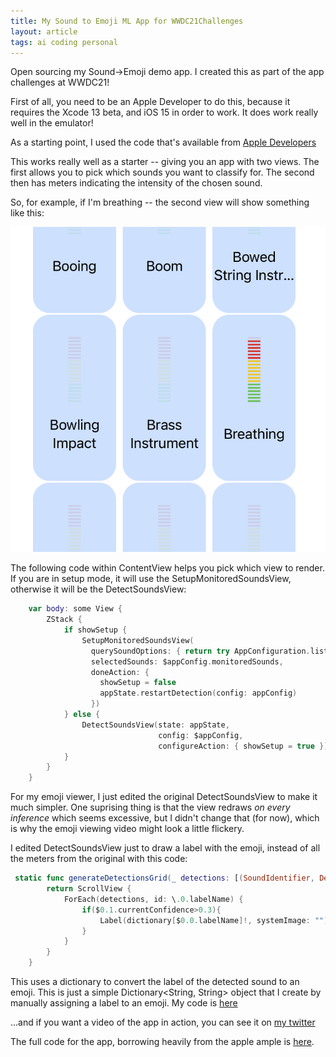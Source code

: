 ```yaml
---
title: My Sound to Emoji ML App for WWDC21Challenges
layout: article
tags: ai coding personal 
---
```

Open sourcing my Sound->Emoji demo app. I created this as part of the app challenges at WWDC21!

First of all, you need to be an Apple Developer to do this, because it requires the Xcode 13 beta, and iOS 15 in order to work. It does work really well in the emulator!

As a starting point, I used the code that's available from [Apple Developers](https://developer.apple.com/documentation/soundanalysis/classifying_live_audio_input_with_a_built-in_sound_classifier)

This works really well as a starter -- giving you an app with two views. The first allows you to pick which sounds you want to classify for. The second then has meters indicating the intensity of the chosen sound. 

So, for example, if I'm breathing -- the second view will show something like this:

![Breathing View](/assets/breathing.png)

The following code within ContentView helps you pick which view to render. If you are in setup mode, it will use the SetupMonitoredSoundsView, otherwise it will be the DetectSoundsView:

``` swift
	var body: some View {
        ZStack {
            if showSetup {
                SetupMonitoredSoundsView(
                  querySoundOptions: { return try AppConfiguration.listAllValidSoundIdentifiers() },
                  selectedSounds: $appConfig.monitoredSounds,
                  doneAction: {
                    showSetup = false
                    appState.restartDetection(config: appConfig)
                  })
            } else {
                DetectSoundsView(state: appState,
                                 config: $appConfig,
                                 configureAction: { showSetup = true })
            }
        }
    }
```

 For my emoji viewer, I just edited the original DetectSoundsView to make it much simpler. One suprising thing is that the view redraws *on every inference* which seems excessive, but I didn't change that (for now), which is why the emoji viewing video might look a little flickery.

 I edited DetectSoundsView just to draw a label with the emoji, instead of all the meters from the original with this code:

``` swift
 static func generateDetectionsGrid(_ detections: [(SoundIdentifier, DetectionState)], dictionary: Dictionary<String,String>) -> some View {
        return ScrollView {
            ForEach(detections, id: \.0.labelName) {
                if($0.1.currentConfidence>0.3){
                    Label(dictionary[$0.0.labelName]!, systemImage: "").font(.system(size:120))
                }
            }
        }
    } 
```

This uses a dictionary to convert the label of the detected sound to an emoji. This is just a simple Dictionary<String, String> object that I create by manually assigning a label to an emoji. My code is [here](https://github.com/lmoroney/funcode/blob/master/ios15/classifysound/ClassifySound/Support/EmojiDictionaryHelper.swift)

...and if you want a video of the app in action, you can see it on [my twitter](https://github.com/lmoroney/funcode/blob/master/ios15/classifysound/ClassifySound/Support/EmojiDictionaryHelper.swift)

The full code for the app, borrowing heavily from the apple ample is [here](https://github.com/lmoroney/funcode/tree/master/ios15/classifysound). 






